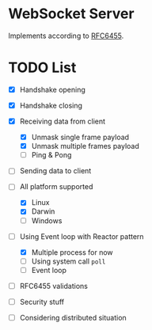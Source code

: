 # WebSocket Server 
Implements according to [RFC6455](https://datatracker.ietf.org/doc/rfc6455/).

# TODO List
- [x] Handshake opening
- [x] Handshake closing
- [x] Receiving data from client
    - [x] Unmask single frame payload
    - [x] Unmask multiple frames payload
    - [ ] Ping & Pong
- [ ] Sending data to client
- [ ] All platform supported
    - [x] Linux
    - [x] Darwin
    - [ ] Windows
- [ ] Using Event loop with Reactor pattern
    - [x] Multiple process for now
    - [ ] Using system call `poll`
    - [ ] Event loop
- [ ] RFC6455 validations
- [ ] Security stuff
- [ ] Considering distributed situation

